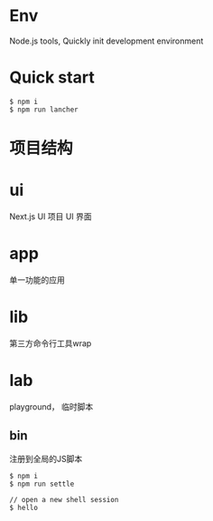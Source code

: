 # Env   
Node.js tools, Quickly init development environment

# Quick start

```shell
$ npm i
$ npm run lancher
```

# 项目结构

# ui
Next.js UI 项目 UI 界面

# app
单一功能的应用

# lib
第三方命令行工具wrap

# lab
playground， 临时脚本

## bin

注册到全局的JS脚本

```shell
$ npm i
$ npm run settle

// open a new shell session
$ hello
```

